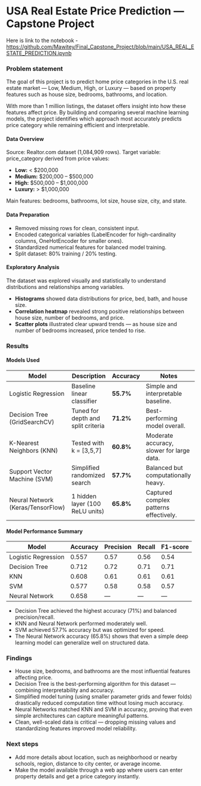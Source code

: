 
# USA Real Estate Price Prediction — Capstone Project
Here is link to the notebook  - https://github.com/Mawitey/Final_Capstone_Project/blob/main/USA_REAL_ESTATE_PREDICTION.ipynb

###  Problem statement
The goal of this project is to predict home price categories in the U.S. real estate market — Low, Medium, High, or Luxury — based on property features such as house size, bedrooms, bathrooms, and location.

With more than 1 million listings, the dataset offers insight into how these features affect price.
By building and comparing several machine learning models, the project identifies which approach most accurately predicts price category while remaining efficient and interpretable.

#### Data Overview
Source: Realtor.com dataset (1,084,909 rows).
Target variable: price_category derived from price values:
- **Low:** < $200,000  
- **Medium:** $200,000 – $500,000  
- **High:** $500,000 – $1,000,000  
- **Luxury:** > $1,000,000
  
Main features: bedrooms, bathrooms, lot size, house size, city, and state.

#### Data Preparation
- Removed missing rows for clean, consistent input.
- Encoded categorical variables (LabelEncoder for high-cardinality columns, OneHotEncoder for smaller ones).
- Standardized numerical features for balanced model training.
- Split dataset: 80% training / 20% testing.

#### Exploratory Analysis
The dataset was explored visually and statistically to understand distributions and relationships among variables.
- **Histograms** showed data distributions for price, bed, bath, and house size.
- **Correlation heatmap** revealed strong positive relationships between house size, number of bedrooms, and price.
- **Scatter plots** illustrated clear upward trends — as house size and number of bedrooms increased, price tended to rise.


### Results
#### Models Used
| Model | Description | Accuracy | Notes |
|--------|--------------|-----------|--------|
| Logistic Regression | Baseline linear classifier | **55.7%** | Simple and interpretable baseline. |
| Decision Tree (GridSearchCV) | Tuned for depth and split criteria | **71.2%** | Best-performing model overall. |
| K-Nearest Neighbors (KNN) | Tested with k = [3,5,7] | **60.8%** | Moderate accuracy, slower for large data. |
| Support Vector Machine (SVM) | Simplified randomized search | **57.7%** | Balanced but computationally heavy. |
| Neural Network (Keras/TensorFlow) | 1 hidden layer (100 ReLU units) | **65.8%** | Captured complex patterns effectively. |

#### Model Performance Summary
| Model | Accuracy | Precision | Recall | F1-score |
|--------|-----------|------------|---------|-----------|
| Logistic Regression | 0.557 | 0.57 | 0.56 | 0.54 |
| Decision Tree | 0.712 | 0.72 | 0.71 | 0.71 |
| KNN | 0.608 | 0.61 | 0.61 | 0.61 |
| SVM | 0.577 | 0.58 | 0.58 | 0.57 |
| Neural Network | 0.658 | — | — | — |


- Decision Tree achieved the highest accuracy (71%) and balanced precision/recall.
- KNN and Neural Network performed moderately well.
- SVM achieved 57.7% accuracy but was optimized for speed.
- The Neural Network accuracy (65.8%) shows that even a simple deep learning model can generalize well on structured data.


### Findings
- House size, bedrooms, and bathrooms are the most influential features affecting price.
- Decision Tree is the best-performing algorithm for this dataset — combining interpretability and accuracy.
- Simplified model tuning (using smaller parameter grids and fewer folds) drastically reduced computation time without losing much accuracy.
- Neural Networks matched KNN and SVM in accuracy, proving that even simple architectures can capture meaningful patterns.
- Clean, well-scaled data is critical — dropping missing values and standardizing features improved model reliability.

### Next steps
- Add more details about location, such as neighborhood or nearby schools, region, distance to city center, or average income.
- Make the model available through a web app where users can enter property details and get a price category instantly.
